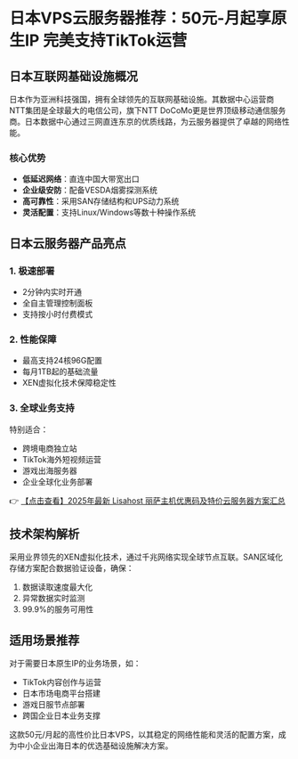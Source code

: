 # 日本VPS云服务器推荐：50元-月起享原生IP 完美支持TikTok运营

## 日本互联网基础设施概况

日本作为亚洲科技强国，拥有全球领先的互联网基础设施。其数据中心运营商NTT集团是全球最大的电信公司，旗下NTT DoCoMo更是世界顶级移动通信服务商。日本数据中心通过三网直连东京的优质线路，为云服务器提供了卓越的网络性能。

### 核心优势
- **低延迟网络**：直连中国大带宽出口
- **企业级安防**：配备VESDA烟雾探测系统
- **高可靠性**：采用SAN存储结构和UPS动力系统
- **灵活配置**：支持Linux/Windows等数十种操作系统

## 日本云服务器产品亮点

### 1. 极速部署
- 2分钟内实时开通
- 全自主管理控制面板
- 支持按小时付费模式

### 2. 性能保障
- 最高支持24核96G配置
- 每月1TB起的基础流量
- XEN虚拟化技术保障稳定性

### 3. 全球业务支持
特别适合：
- 跨境电商独立站
- TikTok海外短视频运营
- 游戏出海服务器
- 企业全球化业务部署

👉 [【点击查看】2025年最新 Lisahost 丽萨主机优惠码及特价云服务器方案汇总](https://bit.ly/lisazhuji)

## 技术架构解析

采用业界领先的XEN虚拟化技术，通过千兆网络实现全球节点互联。SAN区域化存储方案配合数据验证设备，确保：
1. 数据读取速度最大化
2. 异常数据实时监测
3. 99.9%的服务可用性

## 适用场景推荐

对于需要日本原生IP的业务场景，如：
- TikTok内容创作与运营
- 日本市场电商平台搭建
- 游戏日服节点部署
- 跨国企业日本业务支撑

这款50元/月起的高性价比日本VPS，以其稳定的网络性能和灵活的配置方案，成为中小企业出海日本的优选基础设施解决方案。